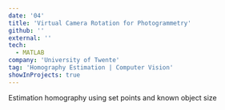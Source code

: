 ```yaml
---
date: '04'
title: 'Virtual Camera Rotation for Photogrammetry'
github: ''
external: ''
tech:
  - MATLAB
company: 'University of Twente'
tag: 'Homography Estimation | Computer Vision'
showInProjects: true
---
```


Estimation homography using set points and known object size
